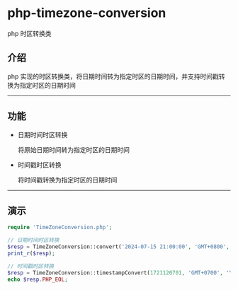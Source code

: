 # php-timezone-conversion

php 时区转换类

## 介绍

php 实现的时区转换类，将日期时间转为指定时区的日期时间，并支持时间戳转换为指定时区的日期时间

---

## 功能

- 日期时间时区转换

  将原始日期时间转为指定时区的日期时间

- 时间戳时区转换

  将时间戳转换为指定时区的日期时间

---

## 演示

```php
require 'TimeZoneConversion.php';

// 日期时间时区转换
$resp = TimeZoneConversion::convert('2024-07-15 21:00:00', 'GMT+0800', 'GMT+0700', 'Y-m-d H:i:s');
print_r($resp);

// 时间戳时区转换
$resp = TimeZoneConversion::timestampConvert(1721120701, 'GMT+0700', 'Y/m/d/ H:i:s');
echo $resp.PHP_EOL;
```
